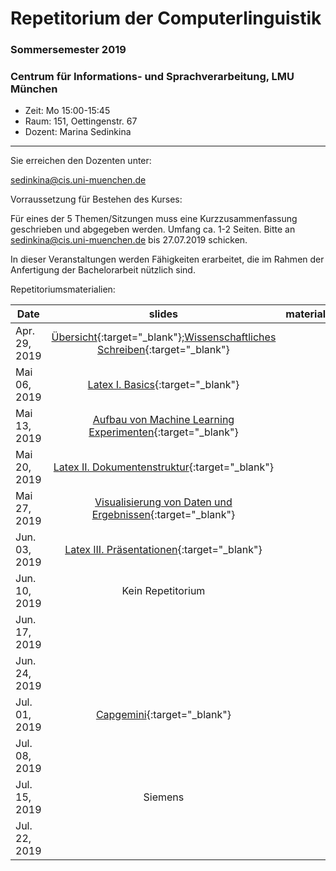 # Repetitorium der Computerlinguistik
### Sommersemester 2019
### Centrum für Informations- und Sprachverarbeitung, LMU München

 - Zeit: Mo 15:00-15:45 
 - Raum: 151, Oettingenstr. 67
 - Dozent: Marina Sedinkina


- - -

Sie erreichen den Dozenten unter:

sedinkina@cis.uni-muenchen.de

Vorraussetzung für Bestehen des Kurses:

Für eines der 5 Themen/Sitzungen muss eine Kurzzusammenfassung geschrieben und abgegeben werden.
Umfang ca. 1-2 Seiten.
Bitte an sedinkina@cis.uni-muenchen.de bis 27.07.2019 schicken.

In dieser Veranstaltungen werden Fähigkeiten erarbeitet, die im Rahmen der Anfertigung der Bachelorarbeit nützlich sind.

Repetitoriumsmaterialien:

| Date | slides | materials |
|-----------------------------|:--------------------------------:|:-------------------------------------------------------------------|
| Apr. 29, 2019 | [Übersicht](xxx.pdf){:target="_blank"};[Wissenschaftliches Schreiben](xxx.pdf){:target="_blank"}  | |
| Mai 06, 2019 | [Latex I. Basics](xxx.pdf){:target="_blank"}  | |
| Mai 13, 2019 | [Aufbau von Machine Learning Experimenten](xxx.pdf){:target="_blank"} | |
| Mai 20, 2019 | [Latex II. Dokumentenstruktur](xxx.pdf){:target="_blank"}| |
| Mai 27, 2019 | [Visualisierung von Daten und Ergebnissen](xxx.pdf){:target="_blank"} | |
| Jun. 03, 2019 | [Latex III. Präsentationen](xxx.pdf){:target="_blank"}| |
| Jun. 10, 2019 | Kein Repetitorium | |
| Jun. 17, 2019 | | |
| Jun. 24, 2019 | | |
| Jul. 01, 2019 | [Capgemini](https://www.capgemini.com/de-de/){:target="_blank"} | |
| Jul. 08, 2019 | | |
| Jul. 15, 2019 | Siemens | |
| Jul. 22, 2019 | | |
